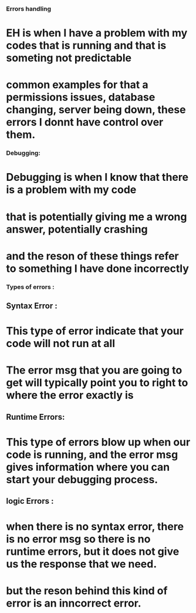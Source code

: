 ### Errors handling

# EH is when I have a problem with my codes that is running and that is someting not predictable
# common examples for that a permissions issues, database changing, server being down, these errors I donnt have control over them.

### Debugging:
# Debugging is when I know that there is a problem with my code 
# that is potentially giving me a wrong answer, potentially crashing
# and the reson of these things refer to something I have done incorrectly

### Types of errors :

## Syntax Error :
# This type of error indicate that your code will not run at all 
# The error msg that you are going to get will typically point you to right to where the error exactly is

## Runtime Errors: 
# This type of errors blow up when our code is running, and the error msg gives information where you can start your debugging process.

## logic Errors :
# when there is no syntax error, there is no error msg so there is no runtime errors, but it does not give us the response that we need.
# but the reson behind this kind of error is an inncorrect error.


